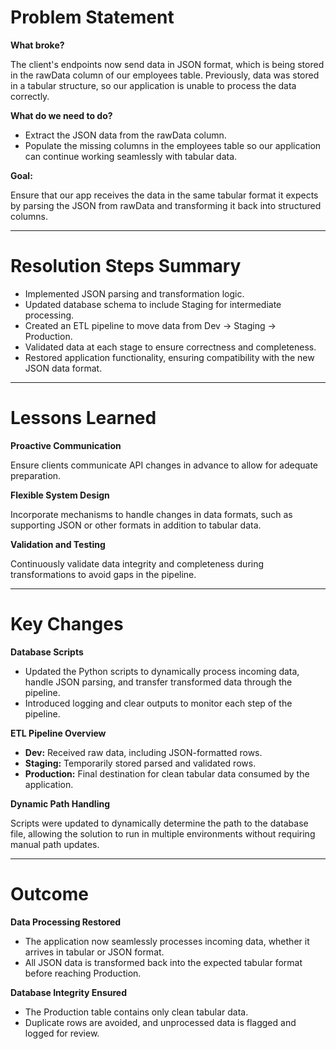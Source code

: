# Problem Statement

**What broke?**

The client's endpoints now send data in JSON format, which is being stored in the rawData column of our employees table. Previously, data was stored in a tabular structure, so our application is unable to process the data correctly.

**What do we need to do?**

- Extract the JSON data from the rawData column.
- Populate the missing columns in the employees table so our application can continue working seamlessly with tabular data.

**Goal:**

Ensure that our app receives the data in the same tabular format it expects by parsing the JSON from rawData and transforming it back into structured columns.

---

# Resolution Steps Summary

- Implemented JSON parsing and transformation logic.
- Updated database schema to include Staging for intermediate processing.
- Created an ETL pipeline to move data from Dev -> Staging -> Production.
- Validated data at each stage to ensure correctness and completeness.
- Restored application functionality, ensuring compatibility with the new JSON data format.

---

# Lessons Learned

**Proactive Communication**

Ensure clients communicate API changes in advance to allow for adequate preparation.

**Flexible System Design**

Incorporate mechanisms to handle changes in data formats, such as supporting JSON or other formats in addition to tabular data.

**Validation and Testing**

Continuously validate data integrity and completeness during transformations to avoid gaps in the pipeline.

---

# Key Changes

**Database Scripts**

- Updated the Python scripts to dynamically process incoming data, handle JSON parsing, and transfer transformed data through the pipeline.
- Introduced logging and clear outputs to monitor each step of the pipeline.

**ETL Pipeline Overview**

- **Dev:** Received raw data, including JSON-formatted rows.
- **Staging:** Temporarily stored parsed and validated rows.
- **Production:** Final destination for clean tabular data consumed by the application.

**Dynamic Path Handling**

Scripts were updated to dynamically determine the path to the database file, allowing the solution to run in multiple environments without requiring manual path updates.

---

# Outcome

**Data Processing Restored**

- The application now seamlessly processes incoming data, whether it arrives in tabular or JSON format.
- All JSON data is transformed back into the expected tabular format before reaching Production.

**Database Integrity Ensured**

- The Production table contains only clean tabular data.
- Duplicate rows are avoided, and unprocessed data is flagged and logged for review.

